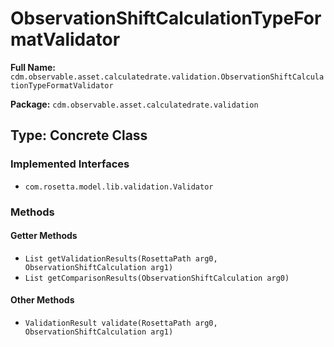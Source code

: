 # ObservationShiftCalculationTypeFormatValidator

**Full Name:** `cdm.observable.asset.calculatedrate.validation.ObservationShiftCalculationTypeFormatValidator`

**Package:** `cdm.observable.asset.calculatedrate.validation`

## Type: Concrete Class

### Implemented Interfaces

- `com.rosetta.model.lib.validation.Validator`

### Methods

#### Getter Methods

- `List getValidationResults(RosettaPath arg0, ObservationShiftCalculation arg1)`
- `List getComparisonResults(ObservationShiftCalculation arg0)`

#### Other Methods

- `ValidationResult validate(RosettaPath arg0, ObservationShiftCalculation arg1)`

